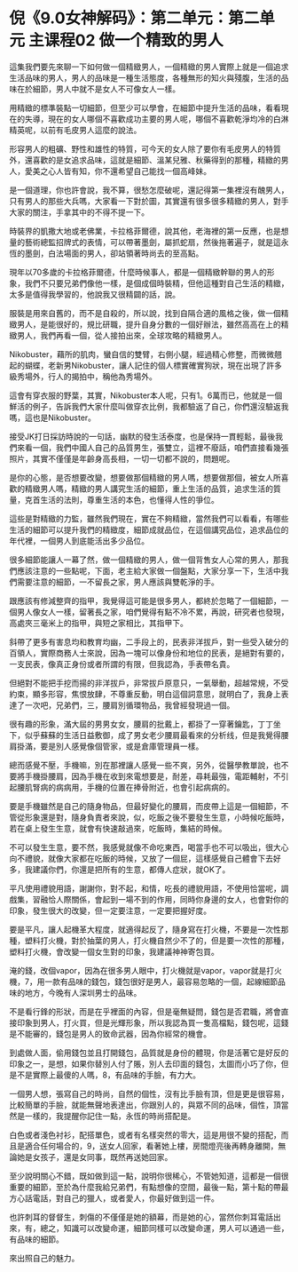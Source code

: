 # 倪《9.0女神解码》：第二单元：第二单元 主课程02 做一个精致的男人

這集我們要先來聊一下如何做一個精緻男人，一個精緻的男人實際上就是一個追求生活品味的男人，男人的品味是一種生活態度，各種無形的知火與殘腹，生活的品味在於細節，男人中就不是女人不可像女人一樣。

用精緻的標準裝點一切細節，但至少可以學會，在細節中提升生活的品味，看看現在的失導，現在的女人哪個不喜歡成功主要的男人呢，哪個不喜歡乾淨均冷的白淋精英呢，以前有毛皮男人這麼的說法。

形容男人的粗礦、野性和雄性的特質，可今天的女人除了要你有毛皮男人的特質外，還喜歡的是女追求品味，這就是細節、溫某兒雅、秋藥得到的那種，精緻的男人，愛美之心人皆有知，你不還希望自己能找一個高峰妹。

是一個道理，你也許會說，我不算，很愁怎麼破呢，還記得第一集裡沒有醜男人，只有男人的那些大兵嗎，大家看一下對於圖，其實還有很多很多精緻的男人，對手大家的關注，手拿其中的不得不提一下。

時裝界的凱撒大地或老佛業，卡拉格菲爾德，說其他，老海裡的第一反應，也是想量的藝術總監招牌式的表情，可以帶著墨劍，屬抓蛇扇，然後拖著遍子，就是這永恆的墨劍，白法場面的男人，卻站領著時尚去的至高點。

現年以70多歲的卡拉格菲爾德，什麼時候事人，都是一個精緻幹聯的男人的形象，我們不只要兄弟們像他一樣，是個成個時裝精，但他這種對自己生活的精緻，太多是值得我學習的，他說我又很精闢的話，說。

服裝是用來自舊的，而不是自殺的，所以說，找到自隔合適的風格之後，做一個精緻男人，是能很好的，規比研職，提升自身分數的一個好辦法，雖然高高在上的精緻男人，我們再看一個，從人接拍出來，全球攻略的精緻男人。

Nikobuster，藉所的肌肉，蠻自信的雙臂，右側小腿，經過精心修整，而微微翹起的蝴蝶，老新男Nikobuster，讓人記住的個人標實確實狗狀，現在出現了許多級秀場外，行人的揭拍中，稱他為秀場外。

這會有穿衣服的野葉，其實，Nikobuster本人呢，只有1。6萬而已，他就是一個鮮活的例子，告訴我們大家什麼叫做穿衣比例，我都驗返了自己，你們還沒驗返我嗎，這也是Nikobuster。

接受JK打日採訪時說的一句話，幽默的發生活泰度，也是保持一貫輕鬆，最後我們來看一個，我們中國人自己的品質男生，張雙立，這裡不廢話，咱們直接看幾張照片，其實不僅僅是年齡身高長相，一切一切都不說的，問題呢。

是你的心態，是否想要改變，想要做那個精緻的男人嗎，想要做那個，被女人所喜歡的精緻男人嗎，精緻的男人講究生活的細節，重上生活的品質，追求生活的質量，克首生活的法則，尊重生活的本色，也懂得人性的爭位。

這些是對精緻的力監，雖然我們現在，實在不夠精緻，當然我們可以看看，有哪些生活的細節可以提升我們的精緻度，細節成就品位，在這個講究品位，追求品位的年代裡，一個男人到底能活出多少品位。

很多細節能讓人一幕了然，做一個精緻的男人，做一個背售女人心常的男人，那我們應該注意的一些點呢，下面，老主給大家做一個盤點，大家分享一下，生活中我們需要注意的細節，一不留長之家，男人應該與雙乾淨的手。

跟應該有修減整齊的指甲，我覺得這可能是很多男人，都終於忽略了一個細節，一個男人像女人一樣，留著長之家，咱們覺得有點不冷不累，再說，研究者也發現，高處夾三毫米上的指甲，與短之家相比，其指甲下。

斜帶了更多有害息均和教育均幽，二手段上的，民表非洋拔戶，對一些受入破分的百領人，實際商務人士來說，因為一塊可以像身份和地位的民表，是絕對有要的，一支民表，像真正身份或者所謂的有限，但我認為，手表帶名貴。

但絕對不能把手挖而揚的非洋拔戶，非常拔戶原意只，一氣舉動，超越常規，不受約束，顯多形容，焦恨放肆，不尊重反動，明白這個詞意思，就明白了，我身上表達了一次吧，兄弟們，三，腰肩別循環物品，我曾經發現過一個。

很有趣的形象，滿大屆的男男女女，腰肩的批戴上，都掛了一穿著鑰匙，丁丁坐下，似乎蘇蘇的生活日益敷御，成了男女老少腰肩最看來的分析线，但是我覺得腰肩掛滿，要是別人感覺像個管家，或是倉庫管理員一樣。

總而感覺不壓，手機嘛，別在那裡讓人感覺一些不爽，另外，從醫學教單說，也不要將手機掛腰肩，因為手機在收到來電想要是，耐差，尋耗最強，電距輔射，不引起腰肌腎病的病病用，手機的位置在捧骨附近，也會引起病病的。

要是手機雖然是自己的隨身物品，但最好變化的腰肩，而皮帶上這是一個細節，不管從形象還是對，隨身負責者來說，似，吃飯之後不要發生生意，小時候吃飯時，若在桌上發生生意，就會有快速敲過來，吃飯時，集結的時候。

不可以發生生意，要不然，我感覺就像不命吃東西，喝當手也不可以吸出，很大心向不禮貌，就像大家都在吃飯的時候，又放了一個屁，這樣感覺自己體會下去好多，我建議你們，你還是把所有的生意，都傳人症狀，就OK了。

平凡使用禮貌用語，謝謝你，對不起，和情，吃長的禮貌用語，不使用恰當呢，調戲集，習融恰人際關係，會起到一場不到的作用，同時你身邊的女人，也會對你的印象，發生很大的改變，但一定要注意，一定要把握好度。

要是平凡，讓人起機革大程度，就適得起反了，隨身寫在打火機，不要是一次性那種，塑料打火機，對於抽葉的男人，打火機自然少不了的，但是要一次性的那種，塑料打火機，會改變一個女生對的印象，我建議神神寄包買。

淹的錢，改個vapor，因為在很多男人眼中，打火機就是vapor，vapor就是打火機，7，用一款有品味的錢包，錢包很好是男人，最容易忽略的一個，起線細節品味的地方，今晚有人深圳男士的品味。

不是看行鋒的形狀，而是在乎裡面的內容，但是毫無疑問，錢包是否君職，將會直接印象到男人，打火買，但是光輝形象，所以我認為買一隻高檔點，錢包呢，這錢是不能審的，錢包是男人的致命武器，因為你經常的機會。

到處做人面，偷用錢包並且打開錢包，品質就是身份的體現，你是活著它是好反的印象之一，是想，如果你替別人付了賬，別人去印面的錢包，太圖而小巧了你，但是不是實際上最傻的人嗎，8，有品味的手臉，有力大。

一個男人想，張寫自己的時尚，自然的個性，沒有比手臉有頂，但是更是很容易，比較簡單的手臉，就能無聲地表達出，你跟別人的，與眾不同的品味，個性，頂當然是一樣的，我提醒你記住一點，永恆的時尚搭配是。

白色或者淺色衬衫，配搭單色，或者有名樣突然的零大，這是用很不變的搭配，而且是適合任何場合的，9，送女人回家，看著她上樓，房間燈亮後再轉身離開，無論她是女孩子，還是女同事，既然再送她回家。

至少說明關心不錯，既如做到這一點，說明你很稀心，不管她知道，這都是一個很重要的細節，至於為什麼我給兄弟們，有點想像的空間，最後一點，第十點的帶最方心話電話，對自己的獵人，或者愛人，你最好做到這一件。

也許刺耳的督督生，刺傷的不僅僅是她的額幕，而是她的心，當然你刺耳電話出來，有，總之，知識可以改變命運，細節同樣可以改變命運，男人可以通過一些，有品味的細節。

來出照自己的魅力。